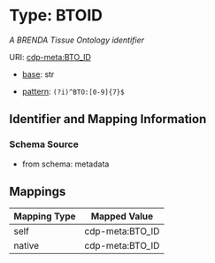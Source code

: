 # Type: BTOID




_A BRENDA Tissue Ontology identifier_



URI: [cdp-meta:BTO_ID](metadataBTO_ID)

* [base](https://w3id.org/linkml/base): str




* [pattern](https://w3id.org/linkml/pattern): `(?i)^BTO:[0-9]{7}$`






## Identifier and Mapping Information







### Schema Source


* from schema: metadata




## Mappings

| Mapping Type | Mapped Value |
| ---  | ---  |
| self | cdp-meta:BTO_ID |
| native | cdp-meta:BTO_ID |
